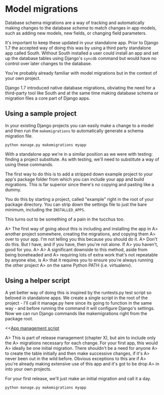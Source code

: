 # Model migrations

Database schema migrations are a way of tracking and automatically
making changes to the database *schema* to match changes in app
models, such as adding new models, new fields, or changing field
parameters.

It's important to keep these updated in your standalone app. Prior to
Django 1.7 the accepted way of doing this was by using a third party
standalone app called South. Without South installed a user could
install an app and set up the database tables using Django's `syncdb`
command but would have no control over later changes to the database.

You're probably already familiar with model migrations but in the
context of your own project.

Django 1.7 introduced native database migrations, obviating the need for
a third-party tool like South and at the same time making database
schema or migration files a core part of Django apps.

## Using a sample project

In your existing Django projects you can easily make a change to a model
and then run the `makemigrations` to automatically generate a schema
migration file.

    python manage.py makemigrations myapp

With a standalone app we're in a similar position as we were with
testing: finding a project substitute. As with testing, we'll need to
substitute a way of using these commands.

The first way to do this is to add a stripped down
example project to your app's package folder from which you can include
your app and build migrations. This is far superior since there's no
copying and pasting like a dummy.

You do this by starting a project, called "example" right in the root of
your package directory. You can strip down the settings file to just the
bare minimum, including the `INSTALLED_APPS`.

This turns out to be something of a pain in the tucchus too.

A> The first way of going about this is including and installing the app in
A> another project somewhere, creating the migrations, and copying them
A> over to your app. I'm not telling you this because you should do it.
A> Don't do this. But I have, and if you have, then you're not alone. If
A> you haven't, good for you.
A>
A> A significant downside to this method, aside from being boneheaded and
A> requiring lots of extra work that's not repeatable by anyone else, is
A> that it requires you to ensure you're always running the other project
A> on the same Python PATH (i.e. virtualenv).

## Using a helper script

A yet better way of doing this is inspired by the runtests.py test
script so beloved in standalone apps. We create a single script in the
root of the project - I'll call it manage.py here since its going to
function in the same way - and before running the command it will
configure Django's settings. Now we can run Django commands like
makemigrations right from the package root.

<<[App management script](code/manage.py)

A> This is part of release management (chapter X), but aim to include only the
A> migrations necessary for each change. For your first app, this would
A> ideally be one initial migration. There shouldn't be a need for anyone
A> to create the table initially and then make successive changes, if it's
A> never been out in the wild before. Obvious exceptions to this are if
A> you're already making extensive use of this app and it's got to be drop
A> in into your own projects.

For your first release, we'll just make an initial migration and call it
a day.

    python manage.py makemigrations myapp


